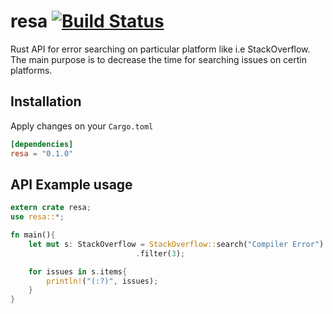 # resa [![Build Status](https://travis-ci.org/Menkir/resa.svg?branch=master)](https://travis-ci.org/Menkir/resa)
Rust API for error searching on particular platform like i.e StackOverflow. The main purpose is to decrease the time for searching issues on certin platforms.

## Installation
Apply changes on your `Cargo.toml`
```` toml
[dependencies]
resa = "0.1.0"
````

## API Example usage
```` rust
extern crate resa;
use resa::*;

fn main(){
    let mut s: StackOverflow = StackOverflow::search("Compiler Error")
                            .filter(3);

    for issues in s.items{
        println!("(:?)", issues);
    }
}
````

